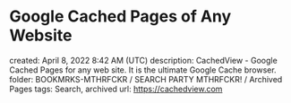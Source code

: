 # Google Cached Pages of Any Website

created: April 8, 2022 8:42 AM (UTC)
description: CachedView - Google Cached Pages for any web site. It is the ultimate Google Cache browser.
folder: BOOKMRKS-MTHRFCKR / SEARCH PARTY MTHRFCKR! / Archived Pages
tags: Search, archived
url: https://cachedview.com